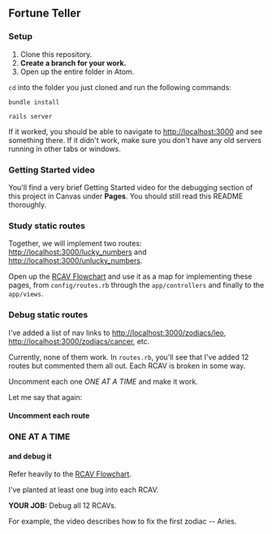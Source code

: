 ## Fortune Teller

### Setup

 1. Clone this repository.
 1. **Create a branch for your work.**
 1. Open up the entire folder in Atom.

`cd` into the folder you just cloned and run the following commands:

    bundle install

    rails server

If it worked, you should be able to navigate to [http://localhost:3000](http://localhost:3000) and see something there. If it didn't work, make sure you don't have any old servers running in other tabs or windows.

### Getting Started video

You'll find a very brief Getting Started video for the debugging section of this project in Canvas under **Pages**. You should still read this README thoroughly.

### Study static routes

Together, we will implement two routes: [http://localhost:3000/lucky_numbers](http://localhost:3000/lucky_numbers) and [http://localhost:3000/unlucky_numbers](http://localhost:3000/unlucky_numbers).

Open up the [RCAV Flowchart](https://gist.github.com/raghubetina/c200d88adcfe0d4dcd04) and use it as a map for implementing these pages, from `config/routes.rb` through the `app/controllers` and finally to the `app/views`.

### Debug static routes

I've added a list of nav links to [http://localhost:3000/zodiacs/leo](http://localhost:3000/zodiacs/leo), [http://localhost:3000/zodiacs/cancer](http://localhost:3000/zodiacs/cancer), etc.

Currently, none of them work. In `routes.rb`, you'll see that I've added 12 routes but commented them all out. Each RCAV is broken in some way.

Uncomment each one *ONE AT A TIME* and make it work.

Let me say that again:

#### Uncomment each route

### ONE AT A TIME

#### and debug it

Refer heavily to the [RCAV Flowchart](https://gist.github.com/raghubetina/c200d88adcfe0d4dcd04).

I've planted at least one bug into each RCAV.

**YOUR JOB:** Debug all 12 RCAVs.

For example, the video describes how to fix the first zodiac -- Aries.
